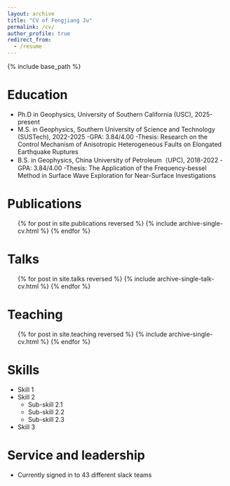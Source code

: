 ```yaml
---
layout: archive
title: "CV of Fengjiang Ju"
permalink: /cv/
author_profile: true
redirect_from:
  - /resume
---
```


{% include base_path %}

Education
======
* Ph.D in Geophysics, University of Southern California (USC), 2025-present
* M.S. in Geophysics, Southern University of Science and Technology (SUSTech), 2022-2025
  -GPA: 3.84/4.00
  -Thesis: Research on the Control Mechanism of Anisotropic Heterogeneous Faults on Elongated Earthquake Ruptures
* B.S. in Geophysics, China University of Petroleum（UPC), 2018-2022
  -GPA: 3.84/4.00
  -Thesis: The Application of the Frequency-bessel Method in Surface Wave Exploration for Near-Surface Investigations

Publications
======
  <ul>{% for post in site.publications reversed %}
    {% include archive-single-cv.html %}
  {% endfor %}</ul>
  
Talks
======
  <ul>{% for post in site.talks reversed %}
    {% include archive-single-talk-cv.html  %}
  {% endfor %}</ul>
  
Teaching
======
  <ul>{% for post in site.teaching reversed %}
    {% include archive-single-cv.html %}
  {% endfor %}</ul>

Skills
======
* Skill 1
* Skill 2
  * Sub-skill 2.1
  * Sub-skill 2.2
  * Sub-skill 2.3
* Skill 3
  
Service and leadership
======
* Currently signed in to 43 different slack teams
